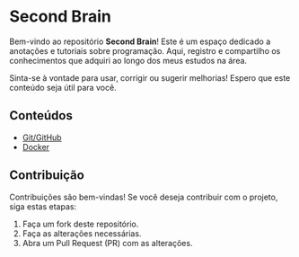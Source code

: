 # Second Brain

Bem-vindo ao repositório **Second Brain**! Este é um espaço dedicado a anotações e tutoriais sobre programação. Aqui, registro e compartilho os conhecimentos que adquiri ao longo dos meus estudos na área.

Sinta-se à vontade para usar, corrigir ou sugerir melhorias! Espero que este conteúdo seja útil para você.

## Conteúdos

- [Git/GitHub](Git/Introdução.md)
- [Docker](Docker/Introdução.md)

## Contribuição

Contribuições são bem-vindas! Se você deseja contribuir com o projeto, siga estas etapas:

1. Faça um fork deste repositório.
2. Faça as alterações necessárias.
3. Abra um Pull Request (PR) com as alterações.